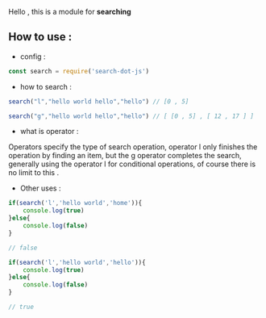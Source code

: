 Hello , this is a module for **searching**

## How to use : 

- config :

```javascript
const search = require('search-dot-js')
```

- how to search : 

```javascript
search("l","hello world hello","hello") // [0 , 5]

search("g","hello world hello","hello") // [ [0 , 5] , [ 12 , 17 ] ]
```

- what is operator : 

Operators specify the type of search operation, operator l only finishes the operation by finding an item, but the g operator completes the search, generally using the operator l for conditional operations, of course there is no limit to this .

- Other uses : 

```javascript
if(search('l','hello world','home')){
    console.log(true)
}else{
    console.log(false)
}

// false 

if(search('l','hello world','hello')){
    console.log(true)
}else{
    console.log(false)
}

// true
```